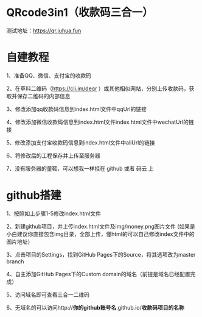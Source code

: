 # QRcode3in1（收款码三合一）
测试地址：https://qr.juhua.fun

# 自建教程
1、准备QQ、微信、支付宝的收款码

2、在草料二维码（https://cli.im/deqr ）或其他相似网站，分别上传收款码，获取并保存二维码的内部信息

3、修改添加qq收款码信息到index.html文件中qqUrl的链接

4、修改添加微信收款码信息到index.html文件index.html文件中wechatUrl的链接

5、修改添加支付宝收款码信息到index.html文件中aliUrl的链接

6、将修改后的工程保存并上传至服务器

7、没有服务器的童鞋，可以想我一样挂在 github 或者 码云 上

# github搭建
1、按照如上步骤1-5修改index.html文件

2、新建github项目，并上传index.html文件及img/money.png图片文件
(如果是小白建议你直接包含img目录，全部上传，懂html的可以自己修改index文件中的图片地址）

3、点击项目的Settings，找到GitHub Pages下的Source，将其选项改为master branch

4、自主添加GitHub Pages下的Custom domain的域名（前提是域名已经配置完成）

5、访问域名即可查看三合一二维码

6、无域名的可以访问http://**你的github账号名**.github.io/**收款码项目的名称**


